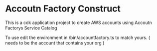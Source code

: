 # Accoutn Factory Construct

This is a cdk application project to create AWS accounts using Accoutn Factorys Service Catalog

To use edit the environment in /bin/accountfactory.ts to match yours. ( needs to be the account that contains your org )

